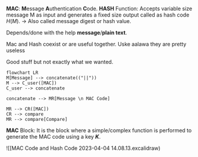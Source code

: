 **MAC**: **M**essage **A**uthentication **C**ode.
**HASH** Function: Accepts variable size message M as input and generates a fixed size output called as hash code $H(M)$. -> Also called message digest or hash value.

Depends/done with the help **message**/**plain text**.

Mac and Hash coexist or are useful together. Uske aalawa they are pretty useless

Good stuff but not exactly what we wanted.

```mermaid
flowchart LR
M[Message] --> concatenate(("||"))
M --> C_user([MAC])
C_user --> concatenate

concatenate --> MR[Message \n MAC Code]

MR --> CR([MAC])
CR --> compare
MR --> compare[Compare]
```


**MAC** Block: It is the block where a simple/complex function is performed to generate the MAC code using a key ***K***.

![[MAC Code and Hash Code 2023-04-04 14.08.13.excalidraw)